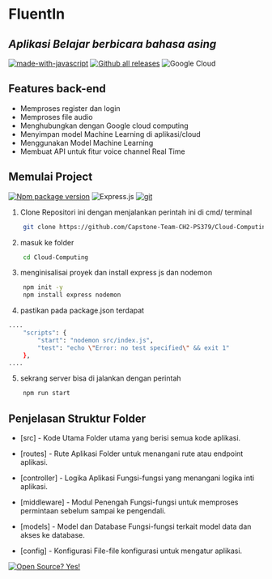 # FluentIn

## _Aplikasi Belajar berbicara bahasa asing_
[![made-with-javascript](https://img.shields.io/badge/Made%20with-JavaScript-1f425f.svg)](https://www.javascript.com)
[![Github all releases](https://img.shields.io/github/downloads/Naereen/StrapDown.js/total.svg)](https://GitHub.com/Naereen/StrapDown.js/releases/)
	![Google Cloud](https://img.shields.io/badge/GoogleCloud-%234285F4.svg?style=for-the-badge&logo=google-cloud&logoColor=white)

## Features back-end
- Memproses register dan login
- Memproses file audio
- Menghubungkan dengan Google cloud computing
- Menyimpan model Machine Learning di aplikasi/cloud
- Menggunakan Model Machine Learning
- Membuat API untuk fitur voice channel Real Time


## Memulai Project
[![Npm package version](https://badgen.net/npm/v/express)](https://npmjs.com/package/express) 	![Express.js](https://img.shields.io/badge/express.js-%23404d59.svg?style=for-the-badge&logo=express&logoColor=%2361DAFB) [![git](https://badgen.net/badge/icon/git?icon=git&label)](https://git-scm.com)
1. Clone Repositori ini dengan menjalankan perintah ini di cmd/ terminal
```sh
    git clone https://github.com/Capstone-Team-CH2-PS379/Cloud-Computing.git
```
2. masuk ke folder
```sh
    cd Cloud-Computing
```
3. menginisalisai proyek dan install express js dan nodemon

```sh
    npm init -y
    npm install express nodemon
```
4. pastikan pada package.json terdapat
```sh
....
    "scripts": {
        "start": "nodemon src/index.js",
        "test": "echo \"Error: no test specified\" && exit 1"
    },
....
```
5. sekrang server bisa di jalankan dengan perintah
```sh
    npm run start
```

## Penjelasan Struktur Folder
- [src] - Kode Utama
Folder utama yang berisi semua kode aplikasi.

- [routes] - Rute Aplikasi
Folder untuk menangani rute atau endpoint aplikasi.

- [controller] - Logika Aplikasi
Fungsi-fungsi yang menangani logika inti aplikasi.

- [middleware] - Modul Penengah
Fungsi-fungsi untuk memproses permintaan sebelum sampai ke pengendali.

- [models] - Model dan Database
Fungsi-fungsi terkait model data dan akses ke database.

- [config] - Konfigurasi
File-file konfigurasi untuk mengatur aplikasi.

[![Open Source? Yes!](https://badgen.net/badge/Open%20Source%20%3F/Yes%21/blue?icon=github)](https://github.com/Naereen/badges/)
